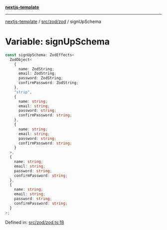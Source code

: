 [**nextjs-template**](README.md)

---

[nextjs-template](README.md) / [src/zod/zod](src.zod.zod.md) / signUpSchema

# Variable: signUpSchema

```ts
const signUpSchema: ZodEffects<
  ZodObject<
    {
      name: ZodString;
      email: ZodString;
      password: ZodString;
      confirmPassword: ZodString;
    },
    "strip",
    {
      name: string;
      email: string;
      password: string;
      confirmPassword: string;
    },
    {
      name: string;
      email: string;
      password: string;
      confirmPassword: string;
    }
  >,
  {
    name: string;
    email: string;
    password: string;
    confirmPassword: string;
  },
  {
    name: string;
    email: string;
    password: string;
    confirmPassword: string;
  }
>;
```

Defined in: [src/zod/zod.ts:18](https://github.com/Its-Satyajit/nextjs-template/blob/c8d81b09293d759cbf04e9bc7e542cc7d90740e6/src/zod/zod.ts#L18)
